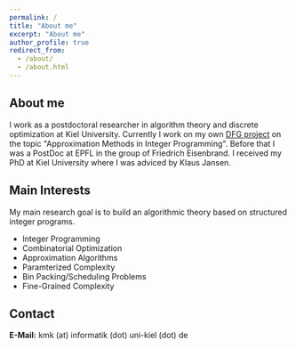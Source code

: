 ```yaml
---
permalink: /
title: "About me"
excerpt: "About me"
author_profile: true
redirect_from: 
  - /about/
  - /about.html
---
```



About me
------
I work as a postdoctoral researcher in algorithm theory and discrete optimization at Kiel University. Currently I work on my own [DFG project](https://gepris.dfg.de/gepris/person/442077393?context=person&task=showDetail&id=442077393&) on the topic "Approximation Methods in Integer Programming". Before that I was a PostDoc at EPFL in the group of Friedrich Eisenbrand. I received my PhD at Kiel University where I was adviced by Klaus Jansen.

Main Interests
------
My main research goal is to build an algorithmic theory based on structured integer programs.
 - Integer Programming
 - Combinatorial Optimization
 - Approximation Algorithms
 - Paramterized Complexity
 - Bin Packing/Scheduling Problems
 - Fine-Grained Complexity

Contact
------
**E-Mail:**         kmk (at) informatik (dot) uni-kiel (dot) de
